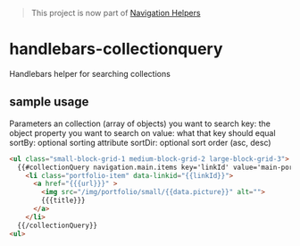 > This project is now part of [Navigation Helpers](https://github.com/criticalmash/navigation-helpers)

# handlebars-collectionquery
Handlebars helper for searching collections


## sample usage

Parameters
an collection (array of objects) you want to search
key: the object property you want to search on
value: what that key should equal
sortBy: optional sorting attribute
sortDir: optional sort order (asc, desc)

```html
<ul class="small-block-grid-1 medium-block-grid-2 large-block-grid-3">
  {{#collectionQuery navigation.main.items key='linkId' value='main-portfolio' sortBy='data.menu-sortdate' sortDir='desc'}}
    <li class="portfolio-item" data-linkid="{{linkId}}">
      <a href="{{{url}}}" >
        <img src="/img/portfolio/small/{{data.picture}}" alt="">
        {{{title}}}
      </a>
    </li>
  {{/collectionQuery}}
<ul>
```
